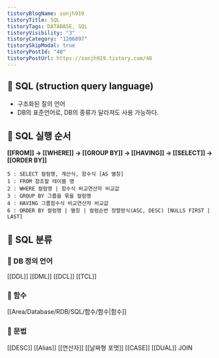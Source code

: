 ```yaml
---
tistoryBlogName: sonjh919
tistoryTitle: SQL
tistoryTags: DATABASE, SQL
tistoryVisibility: "3"
tistoryCategory: "1206897"
tistorySkipModal: true
tistoryPostId: "48"
tistoryPostUrl: https://sonjh919.tistory.com/48
---
```

## 🌈 SQL (struction query language)

- 구조화된 질의 언어
- DB의 표준언어로, DB의 종류가 달라져도 사용 가능하다.

## 🌈 SQL 실행 순서
**[[FROM]] → [[WHERE]] → [[GROUP BY]] → [[HAVING]] → [[SELECT]] → [[ORDER BY]]**
```
5 : SELECT 컬럼명, 계산식, 함수식 [AS 별칭]
1 : FROM 참조할 테이블 명
2 : WHERE 컬럼명 | 함수식 비교연산자 비교값
3 : GROUP BY 그룹을 묶을 컬럼명
4 : HAVING 그룹함수식 비교연산자 비교값
6 : ORDER BY 컬럼명 | 별칭 | 컬럼순번 정렬방식(ASC, DESC) [NULLS FIRST | LAST]
```

## 🌈 SQL 분류
### 📌 DB 정의 언어
[[DDL]]
[[DML]]
[[DCL]]
[[TCL]]

### 📌 함수
[[Area/Database/RDB/SQL/함수/함수|함수]]

### 📌 문법
[[DESC]]
[[Alias]]
[[연산자]]
[[날짜형 포맷]]
[[CASE]]
[[DUAL]]
JOIN
